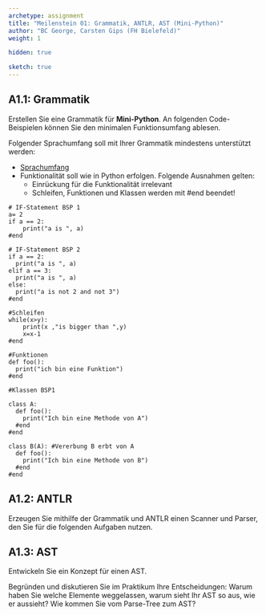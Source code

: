 ```yaml
---
archetype: assignment
title: "Meilenstein 01: Grammatik, ANTLR, AST (Mini-Python)"
author: "BC George, Carsten Gips (FH Bielefeld)"
weight: 1

hidden: true

sketch: true
---
```



## A1.1: Grammatik

Erstellen Sie eine Grammatik für **Mini-Python**. An folgenden Code-Beispielen können
Sie den minimalen Funktionsumfang ablesen.

Folgender Sprachumfang soll mit Ihrer Grammatik mindestens unterstützt werden:
* [Sprachumfang](https://github.com/Compiler-CampusMinden/Mini-Python)
* Funktionalität soll wie in Python erfolgen. Folgende Ausnahmen gelten:
  * Einrückung für die Funktionalität irrelevant
  * Schleifen, Funktionen und Klassen werden mit #end beendet!

```python3
# IF-Statement BSP 1
a= 2
if a == 2:
    print("a is ", a)
#end

# IF-Statement BSP 2
if a == 2:
  print("a is ", a)  
elif a == 3:
  print("a is ", a)  
else:
  print("a is not 2 and not 3")
#end
```

```python3
#Schleifen
while(x>y):
	print(x ,"is bigger than ",y)
	x=x-1
#end
```

```python3
#Funktionen
def foo():
  print("ich bin eine Funktion")
#end
```

```python3
#Klassen BSP1

class A:
  def foo():
    print("Ich bin eine Methode von A")
  #end
#end

class B(A): #Vererbung B erbt von A
  def foo():
    print("Ich bin eine Methode von B")
  #end
#end
```

<!-- TODO Abstimmung mit Florian/Sebastian/Michael -->


## A1.2: ANTLR

Erzeugen Sie mithilfe der Grammatik und ANTLR einen Scanner und Parser, den Sie für
die folgenden Aufgaben nutzen.


## A1.3: AST

Entwickeln Sie ein Konzept für einen AST.

Begründen und diskutieren Sie im Praktikum Ihre Entscheidungen: Warum haben Sie
welche Elemente weggelassen, warum sieht Ihr AST so aus, wie er aussieht? Wie
kommen Sie vom Parse-Tree zum AST?
